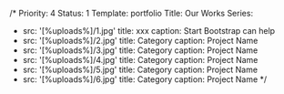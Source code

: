 /*
Priority: 4
Status: 1
Template: portfolio
Title: Our Works
Series:
- src: '[%uploads%]/1.jpg'
  title: xxx
  caption: Start Bootstrap can help
- src: '[%uploads%]/2.jpg'
  title: Category
  caption: Project Name
- src: '[%uploads%]/3.jpg'
  title: Category
  caption: Project Name
- src: '[%uploads%]/4.jpg'
  title: Category
  caption: Project Name
- src: '[%uploads%]/5.jpg'
  title: Category
  caption: Project Name
- src: '[%uploads%]/6.jpg'
  title: Category
  caption: Project Name
*/
